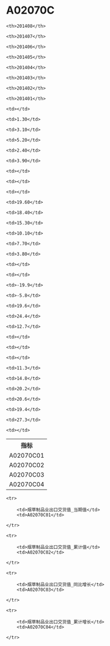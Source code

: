 A02070C
======


<table>

<tr>
    <th>指标</th>
    
    <th>201408</th>
    
    <th>201407</th>
    
    <th>201406</th>
    
    <th>201405</th>
    
    <th>201404</th>
    
    <th>201403</th>
    
    <th>201402</th>
    
    <th>201401</th>
    
</tr>


<tr>
    <td>A02070C01</td>
    
    <td></td>
    
    <td>1.30</td>
    
    <td>3.10</td>
    
    <td>5.20</td>
    
    <td>2.40</td>
    
    <td>3.90</td>
    
    <td></td>
    
    <td></td>
    

</tr>

<tr>
    <td>A02070C02</td>
    
    <td></td>
    
    <td>19.60</td>
    
    <td>18.40</td>
    
    <td>15.30</td>
    
    <td>10.10</td>
    
    <td>7.70</td>
    
    <td>3.80</td>
    
    <td></td>
    

</tr>

<tr>
    <td>A02070C03</td>
    
    <td></td>
    
    <td>-19.9</td>
    
    <td>-5.8</td>
    
    <td>19.6</td>
    
    <td>24.4</td>
    
    <td>12.7</td>
    
    <td></td>
    
    <td></td>
    

</tr>

<tr>
    <td>A02070C04</td>
    
    <td></td>
    
    <td>11.3</td>
    
    <td>14.8</td>
    
    <td>20.2</td>
    
    <td>20.6</td>
    
    <td>19.4</td>
    
    <td>27.3</td>
    
    <td></td>
    

</tr>


</table>

<table>
    
    <tr>

        <td>烟草制品业出口交货值_当期值</td>
        <td>A02070C01</td>

    </tr>
    
    <tr>

        <td>烟草制品业出口交货值_累计值</td>
        <td>A02070C02</td>

    </tr>
    
    <tr>

        <td>烟草制品业出口交货值_同比增长</td>
        <td>A02070C03</td>

    </tr>
    
    <tr>

        <td>烟草制品业出口交货值_累计增长</td>
        <td>A02070C04</td>

    </tr>
    
</table>